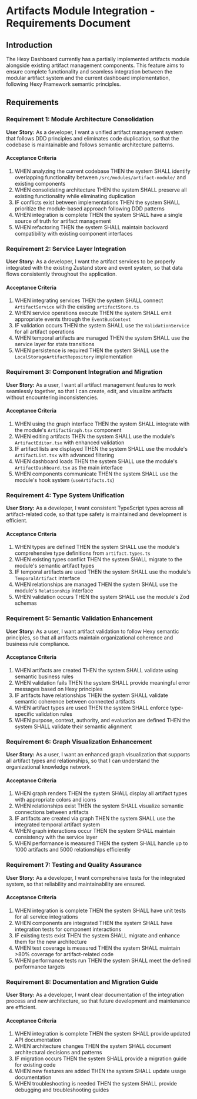 # Artifacts Module Integration - Requirements Document

## Introduction

The Hexy Dashboard currently has a partially implemented artifacts module alongside existing artifact management components. This feature aims to ensure complete functionality and seamless integration between the modular artifact system and the current dashboard implementation, following Hexy Framework semantic principles.

## Requirements

### Requirement 1: Module Architecture Consolidation

**User Story:** As a developer, I want a unified artifact management system that follows DDD principles and eliminates code duplication, so that the codebase is maintainable and follows semantic architecture patterns.

#### Acceptance Criteria

1. WHEN analyzing the current codebase THEN the system SHALL identify overlapping functionality between `/src/modules/artifact-module/` and existing components
2. WHEN consolidating architecture THEN the system SHALL preserve all existing functionality while eliminating duplication
3. IF conflicts exist between implementations THEN the system SHALL prioritize the module-based approach following DDD patterns
4. WHEN integration is complete THEN the system SHALL have a single source of truth for artifact management
5. WHEN refactoring THEN the system SHALL maintain backward compatibility with existing component interfaces

### Requirement 2: Service Layer Integration

**User Story:** As a developer, I want the artifact services to be properly integrated with the existing Zustand store and event system, so that data flows consistently throughout the application.

#### Acceptance Criteria

1. WHEN integrating services THEN the system SHALL connect `ArtifactService` with the existing `artifactStore.ts`
2. WHEN service operations execute THEN the system SHALL emit appropriate events through the `EventBusContext`
3. IF validation occurs THEN the system SHALL use the `ValidationService` for all artifact operations
4. WHEN temporal artifacts are managed THEN the system SHALL use the service layer for state transitions
5. WHEN persistence is required THEN the system SHALL use the `LocalStorageArtifactRepository` implementation

### Requirement 3: Component Integration and Migration

**User Story:** As a user, I want all artifact management features to work seamlessly together, so that I can create, edit, and visualize artifacts without encountering inconsistencies.

#### Acceptance Criteria

1. WHEN using the graph interface THEN the system SHALL integrate with the module's `ArtifactGraph.tsx` component
2. WHEN editing artifacts THEN the system SHALL use the module's `ArtifactEditor.tsx` with enhanced validation
3. IF artifact lists are displayed THEN the system SHALL use the module's `ArtifactList.tsx` with advanced filtering
4. WHEN dashboard loads THEN the system SHALL use the module's `ArtifactDashboard.tsx` as the main interface
5. WHEN components communicate THEN the system SHALL use the module's hook system (`useArtifacts.ts`)

### Requirement 4: Type System Unification

**User Story:** As a developer, I want consistent TypeScript types across all artifact-related code, so that type safety is maintained and development is efficient.

#### Acceptance Criteria

1. WHEN types are defined THEN the system SHALL use the module's comprehensive type definitions from `artifact.types.ts`
2. WHEN existing types conflict THEN the system SHALL migrate to the module's semantic artifact types
3. IF temporal artifacts are used THEN the system SHALL use the module's `TemporalArtifact` interface
4. WHEN relationships are managed THEN the system SHALL use the module's `Relationship` interface
5. WHEN validation occurs THEN the system SHALL use the module's Zod schemas

### Requirement 5: Semantic Validation Enhancement

**User Story:** As a user, I want artifact validation to follow Hexy semantic principles, so that all artifacts maintain organizational coherence and business rule compliance.

#### Acceptance Criteria

1. WHEN artifacts are created THEN the system SHALL validate using semantic business rules
2. WHEN validation fails THEN the system SHALL provide meaningful error messages based on Hexy principles
3. IF artifacts have relationships THEN the system SHALL validate semantic coherence between connected artifacts
4. WHEN artifact types are used THEN the system SHALL enforce type-specific validation rules
5. WHEN purpose, context, authority, and evaluation are defined THEN the system SHALL validate their semantic alignment

### Requirement 6: Graph Visualization Enhancement

**User Story:** As a user, I want an enhanced graph visualization that supports all artifact types and relationships, so that I can understand the organizational knowledge network.

#### Acceptance Criteria

1. WHEN graph renders THEN the system SHALL display all artifact types with appropriate colors and icons
2. WHEN relationships exist THEN the system SHALL visualize semantic connections between artifacts
3. IF artifacts are created via graph THEN the system SHALL use the integrated temporal artifact system
4. WHEN graph interactions occur THEN the system SHALL maintain consistency with the service layer
5. WHEN performance is measured THEN the system SHALL handle up to 1000 artifacts and 5000 relationships efficiently

### Requirement 7: Testing and Quality Assurance

**User Story:** As a developer, I want comprehensive tests for the integrated system, so that reliability and maintainability are ensured.

#### Acceptance Criteria

1. WHEN integration is complete THEN the system SHALL have unit tests for all service integrations
2. WHEN components are integrated THEN the system SHALL have integration tests for component interactions
3. IF existing tests exist THEN the system SHALL migrate and enhance them for the new architecture
4. WHEN test coverage is measured THEN the system SHALL maintain >80% coverage for artifact-related code
5. WHEN performance tests run THEN the system SHALL meet the defined performance targets

### Requirement 8: Documentation and Migration Guide

**User Story:** As a developer, I want clear documentation of the integration process and new architecture, so that future development and maintenance are efficient.

#### Acceptance Criteria

1. WHEN integration is complete THEN the system SHALL provide updated API documentation
2. WHEN architecture changes THEN the system SHALL document architectural decisions and patterns
3. IF migration occurs THEN the system SHALL provide a migration guide for existing code
4. WHEN new features are added THEN the system SHALL update usage documentation
5. WHEN troubleshooting is needed THEN the system SHALL provide debugging and troubleshooting guides